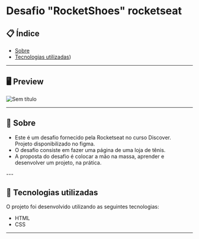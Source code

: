 # Desafio "RocketShoes" rocketseat

## 📋 Índice

- [Sobre](#-Sobre)
- [Tecnologias utilizadas](#-Tecnologias-utilizadas))

---

## 🖥 Preview 

![Sem título](https://github.com/Scobin12/desafio_rocketShoes/assets/57958764/36275a34-8071-4667-bd9e-3dc51ef89819)

---

## 📖 Sobre 

<ul>
  <li>
    Este é um desafio fornecido pela Rocketseat no curso Discover. 
        <br>
    Projeto disponibilizado no figma.
  </li>
  <li>
    O desafio consiste em fazer uma página de uma loja de tênis.
  </li>
  <li>
    A proposta do desafio é colocar a mão na massa, aprender e desenvolver um projeto, na prática.
  </li>
</ul>
--- 

## 🚀 Tecnologias utilizadas

O projeto foi desenvolvido utilizando as seguintes tecnologias:

- HTML
- CSS
  
--- 
